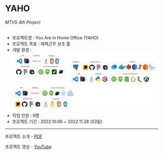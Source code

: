 # YAHO  
###### MTVS 4th Project  
  
- 프로젝트명 : You Are in Home Office (YAHO)  
- 프로젝트 목표 : 재택근무 보조 툴  
- 개발 환경 : ![](./개발환경.jpg)  
- 작업 인원 : 6명  
- 프로젝트 기간 : 2022.10.06 ~ 2022.11.28 (53일)
  
---  
프로젝트 소개 - [PDF](https://drive.google.com/file/d/13RUKIviZlvCT8O41EZwzgTGIrmlwY375/view?usp=share_link)  
  
프로젝트 영상 - [YouTube](https://youtu.be/mf_aAscc3_w)
